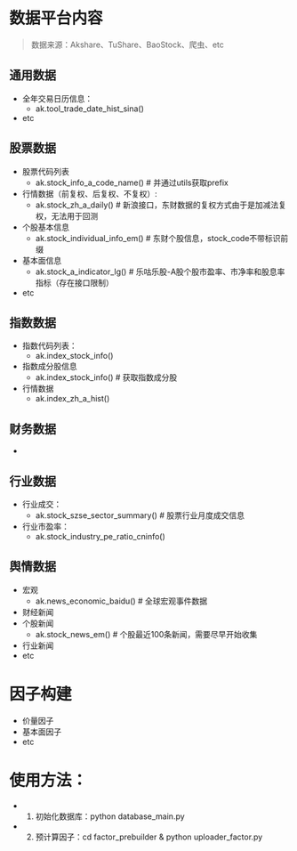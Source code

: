 # 数据平台内容
> 数据来源：Akshare、TuShare、BaoStock、爬虫、etc

## 通用数据
- 全年交易日历信息：
    - ak.tool_trade_date_hist_sina()
- etc

## 股票数据
- 股票代码列表
    - ak.stock_info_a_code_name() # 并通过utils获取prefix
- 行情数据（前复权、后复权、不复权）: 
    - ak.stock_zh_a_daily() # 新浪接口，东财数据的复权方式由于是加减法复权，无法用于回测
- 个股基本信息
    - ak.stock_individual_info_em() # 东财个股信息，stock_code不带标识前缀
- 基本面信息
    - ak.stock_a_indicator_lg() # 乐咕乐股-A股个股市盈率、市净率和股息率指标（存在接口限制）
- etc

## 指数数据
- 指数代码列表：
    - ak.index_stock_info()
- 指数成分股信息
    - ak.index_stock_info() # 获取指数成分股
- 行情数据
    - ak.index_zh_a_hist()

## 财务数据
- 

## 行业数据
- 行业成交：
    - ak.stock_szse_sector_summary() # 股票行业月度成交信息
- 行业市盈率：
    - ak.stock_industry_pe_ratio_cninfo()

## 舆情数据
- 宏观
    - ak.news_economic_baidu() # 全球宏观事件数据
- 财经新闻
- 个股新闻
    - ak.stock_news_em() #  个股最近100条新闻，需要尽早开始收集
- 行业新闻
- etc

# 因子构建
- 价量因子
- 基本面因子
- etc

# 使用方法：
- 1. 初始化数据库：python database_main.py
- 2. 预计算因子：cd factor_prebuilder & python uploader_factor.py